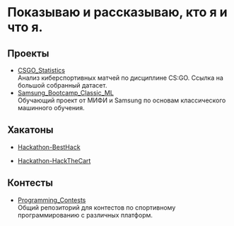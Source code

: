 # Показываю и рассказываю, кто я и что я.

## Проекты

- [CSGO_Statistics](https://github.com/Kealfeyne/CSGO_Statistics)  
Анализ киберспортивных матчей по дисциплине CS:GO. Ссылка на большой собранный датасет.
- [Samsung_Bootcamp_Classic_ML](https://github.com/Kealfeyne/Samsung_Bootcamp_Classic_ML)  
Обучающий проект от МИФИ и Samsung по основам классического машинного обучения.

## Хакатоны
- [Hackathon-BestHack](https://github.com/PunkButterfly/Hackathon-BestHack)  

- [Hackathon-HackTheCart](https://github.com/PunkButterfly/Hackathon-HackTheCart)

## Контесты

- [Programming_Contests](https://github.com/Kealfeyne/Programming_Contests)  
Общий репозиторий для контестов по спортивному программированию с различных платформ.
